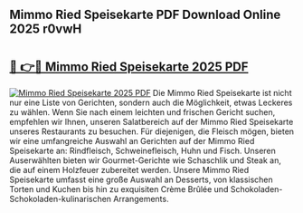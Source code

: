 ## Mimmo Ried Speisekarte PDF Download Online 2025 r0vwH

# <h2><a href="http://gc75n1v.nevu.top/?p=Mimmo+Ried+Speisekarte">🔗 👉🔴 Mimmo Ried Speisekarte 2025 PDF</a></h2>

[![Mimmo Ried Speisekarte 2025 PDF](https://i.imgur.com/dBaPXMq.png)](http://gc75n1v.nevu.top/?p=Mimmo+Ried+Speisekarte)
Die Mimmo Ried Speisekarte ist nicht nur eine Liste von Gerichten, sondern auch die Möglichkeit, etwas Leckeres zu wählen. Wenn Sie nach einem leichten und frischen Gericht suchen, empfehlen wir Ihnen, unseren Salatbereich auf der Mimmo Ried Speisekarte unseres Restaurants zu besuchen. Für diejenigen, die Fleisch mögen, bieten wir eine umfangreiche Auswahl an Gerichten auf der Mimmo Ried Speisekarte an: Rindfleisch, Schweinefleisch, Huhn und Fisch. Unseren Auserwählten bieten wir Gourmet-Gerichte wie Schaschlik und Steak an, die auf einem Holzfeuer zubereitet werden. Unsere Mimmo Ried Speisekarte umfasst eine große Auswahl an Desserts, von klassischen Torten und Kuchen bis hin zu exquisiten Crème Brûlée und Schokoladen-Schokoladen-kulinarischen Arrangements.
